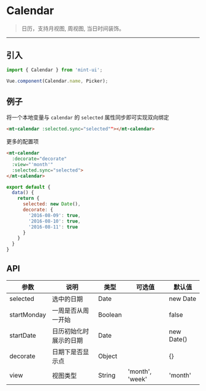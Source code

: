 # Calendar

> 日历，支持月视图, 周视图, 当日时间装饰。

-------------

## 引入

```javascript
import { Calendar } from 'mint-ui';

Vue.component(Calendar.name, Picker);
```

## 例子

将一个本地变量与 `calendar` 的 `selected` 属性同步即可实现双向绑定

```html
<mt-calendar :selected.sync="selected""></mt-calendar>
```

更多的配置项

```html
<mt-calendar
  :decorate="decorate"
  :view="'month'"
  :selected.sync="selected">
</mt-calendar>
```

```javascript
export default {
  data() {
    return {
      selected: new Date(),
      decorate: {
        '2016-08-09': true,
        '2016-08-10': true,
        '2016-08-11': true
      }
    }
  }
}
```
## API
| 参数 | 说明 | 类型 | 可选值 | 默认值 |
|------|-------|---------|-------|--------|
| selected | 选中的日期 | Date | | new Date |
| startMonday | 一周是否从周一开始 | Boolean | | false |
| startDate | 日历初始化时展示的日期 | Date | | new Date() |
| decorate | 日期下是否显示点 | Object | | {} |
| view | 视图类型 | String | 'month', 'week' | 'month' |
